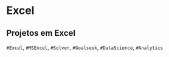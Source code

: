 # Excel

## Projetos em Excel

`#Excel`, `#MSExcel`, `#Solver`, `#Goalseek`, `#DataScience`, `#Analytics`
